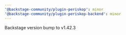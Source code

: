 ```yaml
---
'@backstage-community/plugin-periskop': minor
'@backstage-community/plugin-periskop-backend': minor
---
```


Backstage version bump to v1.42.3
